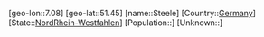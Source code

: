 ﻿---
location: [51.45,7.08]
type: City
tags:
- geo/City


SpocWebEntityId: 34540
isDeleted: false
confidential: public

---
[geo-lon::7.08]
[geo-lat::51.45]
[name::Steele]
[Country::[Germany](geo/Continent/Europe/Germany.md)]
[State::[NordRhein-Westfahlen](NordRhein-Westfahlen)]
[Population::]
[Unknown::]

